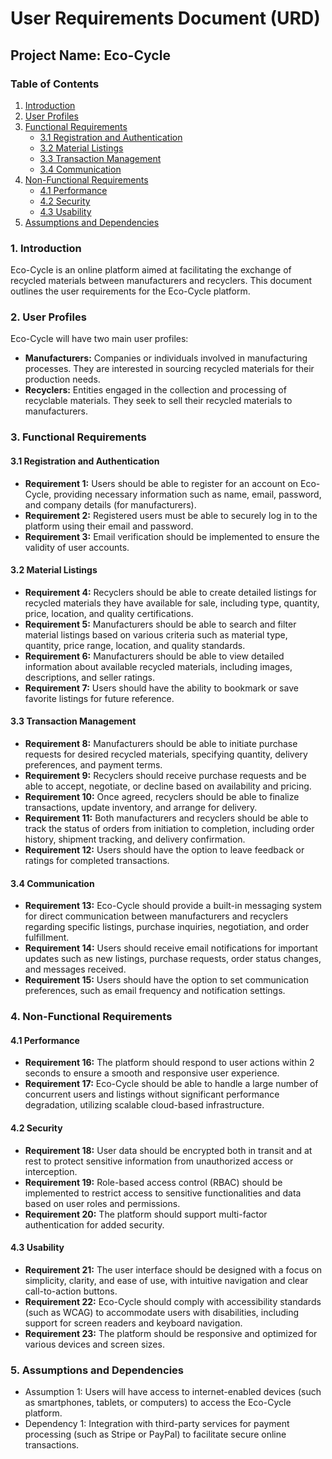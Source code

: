 # User Requirements Document (URD)
## Project Name: Eco-Cycle

### Table of Contents
1. [Introduction](#1-introduction)
2. [User Profiles](#2-user-profiles)
3. [Functional Requirements](#3-functional-requirements)
   - [3.1 Registration and Authentication](#31-registration-and-authentication)
   - [3.2 Material Listings](#32-material-listings)
   - [3.3 Transaction Management](#33-transaction-management)
   - [3.4 Communication](#34-communication)
4. [Non-Functional Requirements](#4-non-functional-requirements)
   - [4.1 Performance](#41-performance)
   - [4.2 Security](#42-security)
   - [4.3 Usability](#43-usability)
5. [Assumptions and Dependencies](#5-assumptions-and-dependencies)

### 1. Introduction
Eco-Cycle is an online platform aimed at facilitating the exchange of recycled materials between manufacturers and recyclers. This document outlines the user requirements for the Eco-Cycle platform.

### 2. User Profiles
Eco-Cycle will have two main user profiles:
- **Manufacturers:** Companies or individuals involved in manufacturing processes. They are interested in sourcing recycled materials for their production needs.
- **Recyclers:** Entities engaged in the collection and processing of recyclable materials. They seek to sell their recycled materials to manufacturers.

### 3. Functional Requirements
#### 3.1 Registration and Authentication
- **Requirement 1:** Users should be able to register for an account on Eco-Cycle, providing necessary information such as name, email, password, and company details (for manufacturers).
- **Requirement 2:** Registered users must be able to securely log in to the platform using their email and password.
- **Requirement 3:** Email verification should be implemented to ensure the validity of user accounts.

#### 3.2 Material Listings
- **Requirement 4:** Recyclers should be able to create detailed listings for recycled materials they have available for sale, including type, quantity, price, location, and quality certifications.
- **Requirement 5:** Manufacturers should be able to search and filter material listings based on various criteria such as material type, quantity, price range, location, and quality standards.
- **Requirement 6:** Manufacturers should be able to view detailed information about available recycled materials, including images, descriptions, and seller ratings.
- **Requirement 7:** Users should have the ability to bookmark or save favorite listings for future reference.

#### 3.3 Transaction Management
- **Requirement 8:** Manufacturers should be able to initiate purchase requests for desired recycled materials, specifying quantity, delivery preferences, and payment terms.
- **Requirement 9:** Recyclers should receive purchase requests and be able to accept, negotiate, or decline based on availability and pricing.
- **Requirement 10:** Once agreed, recyclers should be able to finalize transactions, update inventory, and arrange for delivery.
- **Requirement 11:** Both manufacturers and recyclers should be able to track the status of orders from initiation to completion, including order history, shipment tracking, and delivery confirmation.
- **Requirement 12:** Users should have the option to leave feedback or ratings for completed transactions.

#### 3.4 Communication
- **Requirement 13:** Eco-Cycle should provide a built-in messaging system for direct communication between manufacturers and recyclers regarding specific listings, purchase inquiries, negotiation, and order fulfillment.
- **Requirement 14:** Users should receive email notifications for important updates such as new listings, purchase requests, order status changes, and messages received.
- **Requirement 15:** Users should have the option to set communication preferences, such as email frequency and notification settings.

### 4. Non-Functional Requirements
#### 4.1 Performance
- **Requirement 16:** The platform should respond to user actions within 2 seconds to ensure a smooth and responsive user experience.
- **Requirement 17:** Eco-Cycle should be able to handle a large number of concurrent users and listings without significant performance degradation, utilizing scalable cloud-based infrastructure.

#### 4.2 Security
- **Requirement 18:** User data should be encrypted both in transit and at rest to protect sensitive information from unauthorized access or interception.
- **Requirement 19:** Role-based access control (RBAC) should be implemented to restrict access to sensitive functionalities and data based on user roles and permissions.
- **Requirement 20:** The platform should support multi-factor authentication for added security.

#### 4.3 Usability
- **Requirement 21:** The user interface should be designed with a focus on simplicity, clarity, and ease of use, with intuitive navigation and clear call-to-action buttons.
- **Requirement 22:** Eco-Cycle should comply with accessibility standards (such as WCAG) to accommodate users with disabilities, including support for screen readers and keyboard navigation.
- **Requirement 23:** The platform should be responsive and optimized for various devices and screen sizes.

### 5. Assumptions and Dependencies
- Assumption 1: Users will have access to internet-enabled devices (such as smartphones, tablets, or computers) to access the Eco-Cycle platform.
- Dependency 1: Integration with third-party services for payment processing (such as Stripe or PayPal) to facilitate secure online transactions.
